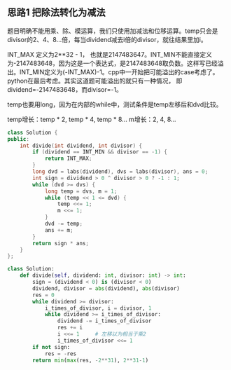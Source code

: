 ## 思路1 把除法转化为减法

题目明确不能用乘、除、模运算，我们只使用加减法和位移运算。temp只会是divisor的2、4、8...倍，每当dividend减去i倍的divisor，就往结果里加i。

INT_MAX 定义为2**32 - 1， 也就是2147483647。INT_MIN不能直接定义为-2147483648，因为这是一个表达式，是2147483648取负数。这样写已经溢出。INT_MIN定义为(-INT_MAX)-1。cpp中一开始把可能溢出的case考虑了。python在最后考虑。其实这道题可能溢出的就只有一种情况， 即dividend=-2147483648，而divisor=-1。

temp也要用long，因为在内部的while中，测试条件是temp左移后和dvd比较。

temp增长：temp * 2, temp * 4, temp * 8...
m增长：2, 4, 8...

```cpp
class Solution {
public:
    int divide(int dividend, int divisor) {
        if (dividend == INT_MIN && divisor == -1) {
            return INT_MAX;
        }
        long dvd = labs(dividend), dvs = labs(divisor), ans = 0;
        int sign = dividend > 0 ^ divisor > 0 ? -1 : 1;
        while (dvd >= dvs) {
            long temp = dvs, m = 1;
            while (temp << 1 <= dvd) {
                temp <<= 1;
                m <<= 1;
            }
            dvd -= temp;
            ans += m;
        }
        return sign * ans;
    }
};
```

```python
class Solution:
    def divide(self, dividend: int, divisor: int) -> int:
        sign = (dividend < 0) is (divisor < 0)
        dividend, divisor = abs(dividend), abs(divisor)
        res = 0
        while dividend >= divisor:
            i_times_of_divisor, i = divisor, 1
            while dividend >= i_times_of_divisor:
                dividend -= i_times_of_divisor
                res += i
                i <<= 1     # 左移以为相当于乘2
                i_times_of_divisor <<= 1
        if not sign:
            res = -res
        return min(max(res, -2**31), 2**31-1)
```